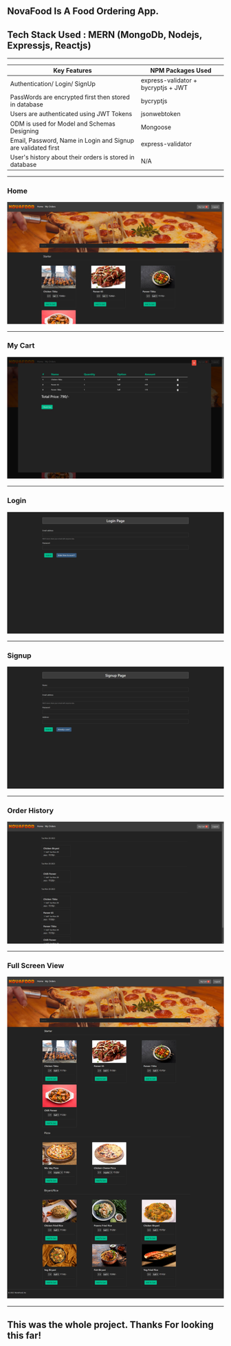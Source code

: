 <h2>NovaFood Is A Food Ordering App.</h2>
<h2>Tech Stack Used : MERN (MongoDb, Nodejs, Expressjs, Reactjs)</h2>

<hr>

<table>
    <thead>
        <tr>
            <th>Key Features</th>
            <th>NPM Packages Used</th>
        </tr>
    </thead>
    <tbody>
        <tr>
            <td>Authentication/ Login/ SignUp</td>
            <td>express-validator + bycryptjs + JWT</td>
        </tr>
        <tr>
            <td>PassWords are encrypted first then stored in database</td>
            <td>bycryptjs</td>
        </tr>
        <tr>
            <td>Users are authenticated using JWT Tokens</td>
            <td>jsonwebtoken</td>
        </tr>
        <tr>
            <td>ODM is used for Model and Schemas Designing</td>
            <td>Mongoose</td>
        </tr>
        <tr>
            <td>Email, Password, Name in Login and Signup are validated first</td>
            <td>express-validator</td>
        </tr>
        <tr>
            <td>User's history about their orders is stored in database</td>
            <td>N/A</td>
        </tr>
    </tbody>
</table>

<hr>

<h3>Home</h3>
<img src="https://github.com/navraj-singh-dev/MERN-Projects/blob/main/01%20major%20projects/mern_food_ordering/public/images%20for%20readme%20file/Home.png">
<hr>

<h3>My Cart</h3>
<img src="https://github.com/navraj-singh-dev/MERN-Projects/blob/main/01%20major%20projects/mern_food_ordering/public/images%20for%20readme%20file/My%20Cart.png">
<hr>

<h3>Login</h3>
<img src="https://github.com/navraj-singh-dev/MERN-Projects/blob/main/01%20major%20projects/mern_food_ordering/public/images%20for%20readme%20file/Login.png">
<hr>

<h3>Signup</h3>
<img src="https://github.com/navraj-singh-dev/MERN-Projects/blob/main/01%20major%20projects/mern_food_ordering/public/images%20for%20readme%20file/Signup.png">
<hr>

<h3>Order History</h3>
<img src="https://github.com/navraj-singh-dev/MERN-Projects/blob/main/01%20major%20projects/mern_food_ordering/public/images%20for%20readme%20file/User%20Order%20History.png">
<hr>

<h3>Full Screen View</h3>
<img src="https://github.com/navraj-singh-dev/MERN-Projects/blob/main/01%20major%20projects/mern_food_ordering/public/images%20for%20readme%20file/NovaFood.png">
<hr>


<h2>This was the whole project. Thanks For looking this far!</h2>
